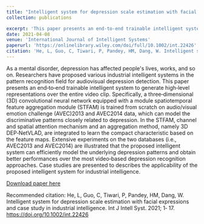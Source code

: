 ```yaml
---
title: "Intelligent system for depression scale estimation with facial expressions and case study in industrial intelligence"
collection: publications

excerpt: 'This paper presents an end‐to‐end trainable intelligent system to generate high‐level representations over the entire video clip for audiovisual depression detection' 
date: 2021-04-08
venue: 'International Journal of Intelligent Systems'
paperurl: 'https://onlinelibrary.wiley.com/doi/full/10.1002/int.22426'
citation: 'He, L, Guo, C, Tiwari, P, Pandey, HM, Dang, W. Intelligent system for depression scale estimation with facial expressions and case study in industrial intelligence. Int J Intell Syst. 2021; 1‐ 17. https://doi.org/10.1002/int.22426'
---
```

As a mental disorder, depression has affected people's lives, works, and so on. Researchers have proposed various industrial intelligent systems in the pattern recognition field for audiovisual depression detection. This paper presents an end‐to‐end trainable intelligent system to generate high‐level representations over the entire video clip. Specifically, a three‐dimensional (3D) convolutional neural network equipped with a module spatiotemporal feature aggregation module (STFAM) is trained from scratch on audio/visual emotion challenge (AVEC)2013 and AVEC2014 data, which can model the discriminative patterns closely related to depression. In the STFAM, channel and spatial attention mechanism and an aggregation method, namely 3D DEP‐NetVLAD, are integrated to learn the compact characteristic based on the feature maps. Extensive experiments on the two databases (i.e., AVEC2013 and AVEC2014) are illustrated that the proposed intelligent system can efficiently model the underlying depression patterns and obtain better performances over the most video‐based depression recognition approaches. Case studies are presented to describes the applicability of the proposed intelligent system for industrial intelligence.

[Download paper here](https://github.com/prayagtiwari/prayagtiwari.github.io/tree/master/files/STFAM.pdf)

Recommended citation:  He, L, Guo, C, Tiwari, P, Pandey, HM, Dang, W. Intelligent system for depression scale estimation with facial expressions and case study in industrial intelligence. Int J Intell Syst. 2021; 1‐ 17. https://doi.org/10.1002/int.22426
